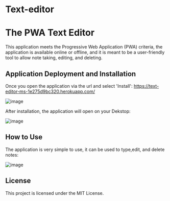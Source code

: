 # Text-editor

# The PWA Text Editor 
This application meets the Progressive Web Application (PWA) criteria, the application is available online or offline, and it is meant to be a user-friendly tool to allow note taking, editing, and deleting. 

## Application Deployment and Installation
Once you open the application via the url and select 'Install': https://text-editor-ms-1e275d9bc320.herokuapp.com/

![image](https://github.com/mohanad-saqr/Text-Editor/assets/148038406/69676a5a-ca39-4bea-8397-f5fabbb17bec)

After installation, the application will open on your Dekstop:

![image](https://github.com/mohanad-saqr/Text-Editor/assets/148038406/6823c351-a432-46ef-862d-61816ffad17d)

## How to Use

The application is very simple to use, it can be used to type,edit, and delete notes:

![image](https://github.com/mohanad-saqr/Text-Editor/assets/148038406/e1dccab1-eb68-4e8c-a56d-212190eda7dd)


## License
This project is licensed under the MIT License.
